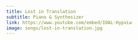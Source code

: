 ```yaml
---
title: Lost in Translation
subtitle: Piano & Synthesizer
link: https://www.youtube.com/embed/IOAL-HypvLw
image: songs/lost-in-translation.jpg
---
```

